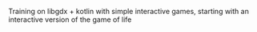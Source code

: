 Training on libgdx + kotlin  with simple interactive games, starting with an interactive version of the game of life